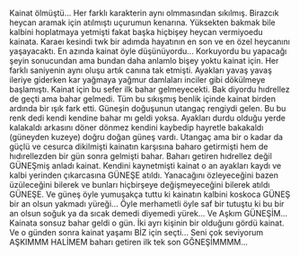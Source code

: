 
Kainat ölmüştü... Her farklı karakterin aynı olmmasından sıkılmış. Birazcık heycan aramak için atılmıştı uçurumun kenarına. Yüksekten bakmak bile kalbini hoplatmaya yetmişti fakat başka hiçbişey heycan vermiyoedu kainata. Karaeı kesindi twk bir adımda hayatının en son ve en özel heycanını yaşayacaktı. En azında kainat öyle düşünüyordu... Korkuyordu bu yapacağı şeyin sonucundan ama bundan daha anlamlo bişey yoktu kainat için. Her farklı saniyenin aynı oluşu artık canına tak etmişti. Ayakları yavaş yavaş ileriye giderken kar yağmaya yağmur damlaları inciler gibi dökülmeye başlamıştı. Kainat için bu sefer ilk bahar gelmeyecekti. Bak diyordu hıdrellez de geçti ama bahar gelmedi. Tüm bu sıkışmış benlik içinde kainat birden ardında bir ışık fark etti. Güneşin doğuşunun utangaç rengiydi gelen. Bu bu renk dedi kendi kendine bahar mı geldi yoksa. Ayakları durdu olduğu yerde kalakaldı arkasını döner dönmez kendini kaybedip hayretle bakakaldı (güneyden kuzeye) doğru doğan güneş vardı. Utangaç ama bir o kadar da güçlü ve cesurca dikilmişti kainatın karşısına baharo getirmişti hem de hıdırellezden bir gün sonra gelmişti bahar. Baharı getiren hıdrellez değil GÜNEŞmiş anladı kainat. Kendini kaynetmişti kainat o an ayakları kaydı ve kalbi yerinden çıkarcasına GÜNEŞE atıldı. Yanacağını özleyeceğini bazen üzüleceğini bilerek ve bunları hiçbirşeye değişmeyeceğini bilerek atıldı GÜNEŞE. Ve güneş öyle yumuşakça tuttu ki kainatın kalbini koskoca GÜNEŞ bir an olsun yakmadı yüreği... Öyle merhametli öyle saf bir tutuştu ki bu bir an olsun soğuk ya da sıcak demedi diyemedi yürek... Ve Aşkım GÜNEŞİM... Kainata sonsuz bahar geldi o gün. İki ayrı kişinin bir olduğunı gördü kainat. Ve o günden sonra kainat yaşamı BİZ için seçti... Seni çok seviyorum AŞKIMMM HALİMEM baharı getiren ilk tek son GĞNEŞİMMMM... 
